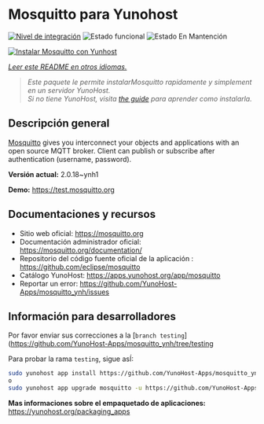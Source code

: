 <!--
Este archivo README esta generado automaticamente<https://github.com/YunoHost/apps/tree/master/tools/readme_generator>
No se debe editar a mano.
-->

# Mosquitto para Yunohost

[![Nivel de integración](https://dash.yunohost.org/integration/mosquitto.svg)](https://ci-apps.yunohost.org/ci/apps/mosquitto/) ![Estado funcional](https://ci-apps.yunohost.org/ci/badges/mosquitto.status.svg) ![Estado En Mantención](https://ci-apps.yunohost.org/ci/badges/mosquitto.maintain.svg)

[![Instalar Mosquitto con Yunhost](https://install-app.yunohost.org/install-with-yunohost.svg)](https://install-app.yunohost.org/?app=mosquitto)

*[Leer este README en otros idiomas.](./ALL_README.md)*

> *Este paquete le permite instalarMosquitto rapidamente y simplement en un servidor YunoHost.*  
> *Si no tiene YunoHost, visita [the guide](https://yunohost.org/install) para aprender como instalarla.*

## Descripción general

[Mosquitto](https://mosquitto.org/) gives you interconnect your objects and applications with an open source MQTT broker. Client can publish or subscribe after authentication (username, password).


**Versión actual:** 2.0.18~ynh1

**Demo:** <https://test.mosquitto.org>
## Documentaciones y recursos

- Sitio web oficial: <https://mosquitto.org>
- Documentación administrador oficial: <https://mosquitto.org/documentation/>
- Repositorio del código fuente oficial de la aplicación : <https://github.com/eclipse/mosquitto>
- Catálogo YunoHost: <https://apps.yunohost.org/app/mosquitto>
- Reportar un error: <https://github.com/YunoHost-Apps/mosquitto_ynh/issues>

## Información para desarrolladores

Por favor enviar sus correcciones a la [`branch testing`](https://github.com/YunoHost-Apps/mosquitto_ynh/tree/testing

Para probar la rama `testing`, sigue asÍ:

```bash
sudo yunohost app install https://github.com/YunoHost-Apps/mosquitto_ynh/tree/testing --debug
o
sudo yunohost app upgrade mosquitto -u https://github.com/YunoHost-Apps/mosquitto_ynh/tree/testing --debug
```

**Mas informaciones sobre el empaquetado de aplicaciones:** <https://yunohost.org/packaging_apps>
